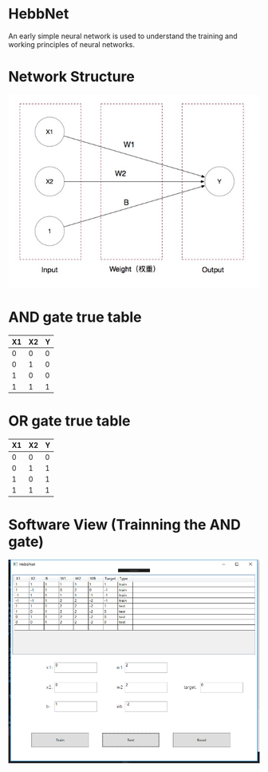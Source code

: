 # HebbNet
An early simple neural network is used to understand the training and working principles of neural networks.

# Network Structure
![image](https://github.com/a2824256/HebbNet/blob/master/HebbNet.jpg)

# AND gate true table
| X1    | X2    | Y     |
| ----- | ----- | ----- |
| 0     | 0     | 0     |
| 0     | 1     | 0     |
| 1     | 0     | 0     |
| 1     | 1     | 1     |

# OR gate true table
| X1    | X2    | Y     |
| ----- | ----- | ----- |
| 0     | 0     | 0     |
| 0     | 1     | 1     |
| 1     | 0     | 1     |
| 1     | 1     | 1     |

# Software View (Trainning the AND gate)
![image](https://github.com/a2824256/HebbNet/blob/master/View.png)
